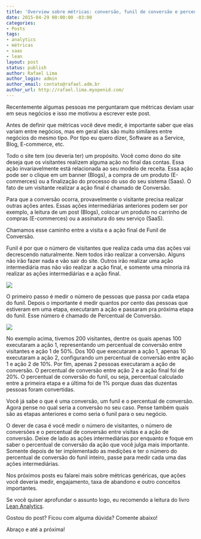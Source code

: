 ```yaml
---
title: 'Overview sobre métricas: conversão, funil de conversão e percentual de conversão'
date: 2015-04-29 00:00:00 -03:00
categories:
- Posts
tags:
- analytics
- métricas
- saas
- lean
layout: post
status: publish
author: Rafael Lima
author_login: admin
author_email: contato@rafael.adm.br
author_url: http://rafael.lima.myopenid.com/
---
```


Recentemente algumas pessoas me perguntaram que métricas deviam usar em seus negócios e isso me motivou a escrever este post.



Antes de definir que métricas você deve medir, é importante saber que elas variam entre negócios, mas em geral elas são muito similares entre negócios do mesmo tipo. Por tipo eu quero dizer, Software as a Service, Blog, E-commerce, etc.



Todo o site tem (ou deveria ter) um propósito. Você como dono do site deseja que os visitantes realizem alguma ação no final das contas. Essa ação invariavelmente está relacionada ao seu modelo de receita. Essa ação pode ser o clique em um banner (Blogs), a compra de um produto (E-commerces) ou a finalização do processo do uso do seu sistema (Saas). O fato de um visitante realizar a ação final é chamado de Conversão.



Para que a conversão ocorra, provavelmente o visitante precisa realizar outras ações antes. Essas ações intermediárias anteriores podem ser por exemplo, a leitura de um post (Blogs), colocar um produto no carrinho de compras (E-commerces) ou a assinatura do seu serviço (SaaS).



Chamamos esse caminho entre a visita e a ação final de Funil de Conversão.



Funil é por que o número de visitantes que realiza cada uma das ações vai decrescendo naturalmente. Nem todos irão realizar a conversão. Alguns não irão fazer nada e vão sair do site. Outros irão realizar uma ação intermediária mas não vão realizar a ação final, e somente uma minoria irá realizar as ações intermediárias e a ação final.

![](http://rafael.adm.br/blog/images/posts/2015-04-29/overview-sobre-metricas-conversao-funil-de-conversao-e-percentual-de-conversao-0.png)

O primeiro passo é medir o número de pessoas que passa por cada etapa do funil. Depois o importante é medir quantos por cento das pessoas que estiveram em uma etapa, executaram a ação e passaram pra próxima etapa do funil. Esse número é chamado de Percentual de Conversão.



![](http://rafael.adm.br/blog/images/posts/2015-04-29/overview-sobre-metricas-conversao-funil-de-conversao-e-percentual-de-conversao-1.png)





No exemplo acima, tivemos 200 visitantes, dentre os quais apenas 100 executaram a ação 1, representando um percentual de conversão entre visitantes e ação 1 de 50%. Dos 100 que executaram a ação 1, apenas 10 executaram a ação 2, configurando um percentual de conversão entre ação 1 e ação 2 de 10%. Por fim, apenas 2 pessoas executaram a ação de conversão. O percentual de conversão entre ação 2 e a ação final foi de 20%. O percentual de conversão do funil, ou seja, percentual calculado entre a primeira etapa e a última foi de 1% porque duas das duzentas pessoas foram convertidas.



Você já sabe o que é uma conversão, um funil e o percentual de conversão. Agora pense no qual seria a conversão no seu caso. Pense também quais são as etapas anteriores e como seria o funil para o seu negócio.



O dever de casa é você medir o número de visitantes, o número de conversões e o percentual de conversão entre visitas e a ação de conversão. Deixe de lado as ações intermediárias por enquanto e foque em saber o percentual de conversão da ação que você julga mais importante. Somente depois de ter implementado as medições e ter o número do percentual de conversão do funil inteiro, passe para medir cada uma das ações intermediárias.



Nos próximos posts eu falarei mais sobre métricas genéricas, que ações você deveria medir, engajamento, taxa de abandono e outro conceitos importantes.



Se você quiser aprofundar o assunto logo, eu recomendo a leitura do livro [Lean Analytics](http://leananalyticsbook.com/).



Gostou do post? Ficou com alguma dúvida? Comente abaixo!



Abraço e até a próxima!
